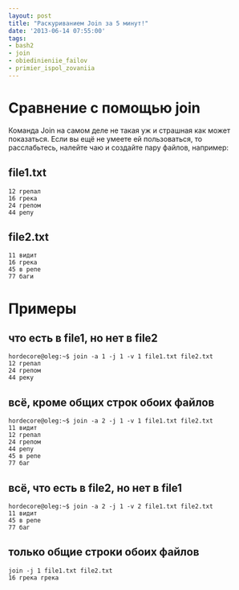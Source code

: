 ```yaml
---
layout: post
title: "Раскуриванием Join за 5 минут!"
date: '2013-06-14 07:55:00'
tags:
- bash2
- join
- obiedinieniie_failov
- primier_ispol_zovaniia
---
```


# Сравнение с помощью join
Команда Join на самом деле не такая уж и страшная как может показаться. Если вы ещё не умеете ей пользоваться, то расслабьтесь, налейте чаю и создайте пару файлов, например:

## file1.txt

    12 грепал
    16 грека
    24 грепом
    44 репу

## file2.txt

    11 видит
    16 грека
    45 в репе
    77 баги

# Примеры

## что есть в file1, но нет в file2

    hordecore@oleg:~$ join -a 1 -j 1 -v 1 file1.txt file2.txt
    12 грепал
    24 грепом
    44 реку

## всё, кроме общих строк обоих файлов


    hordecore@oleg:~$ join -a 2 -j 1 -v 1 file1.txt file2.txt
    11 видит
    12 грепал
    24 грепом
    44 репу
    45 в репе
    77 баг

## всё, что есть в file2, но нет в file1

    hordecore@oleg:~$ join -a 2 -j 1 -v 2 file1.txt file2.txt
    11 видит
    45 в репе
    77 баг

## только общие строки обоих файлов

    join -j 1 file1.txt file2.txt 
    16 грека грека